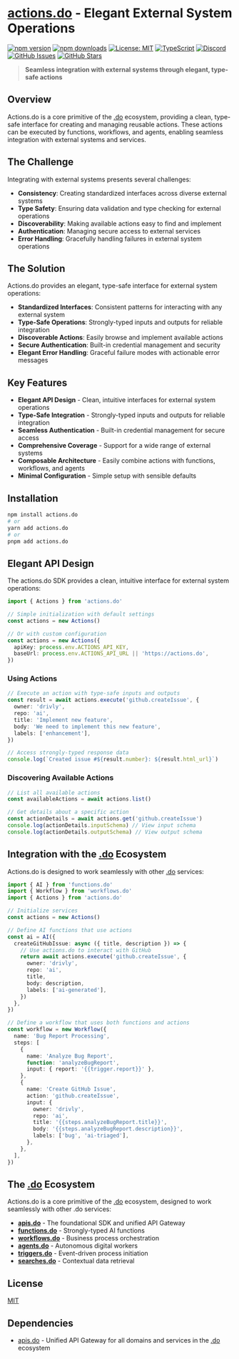 # [actions.do](https://actions.do) - Elegant External System Operations

[![npm version](https://img.shields.io/npm/v/actions.do.svg)](https://www.npmjs.com/package/actions.do)
[![npm downloads](https://img.shields.io/npm/dm/actions.do.svg)](https://www.npmjs.com/package/actions.do)
[![License: MIT](https://img.shields.io/badge/License-MIT-blue.svg)](https://opensource.org/licenses/MIT)
[![TypeScript](https://img.shields.io/badge/TypeScript-4.9.5-blue.svg)](https://www.typescriptlang.org/)
[![Discord](https://img.shields.io/badge/Discord-Join%20Chat-7289da?logo=discord&logoColor=white)](https://discord.gg/tafnNeUQdm)
[![GitHub Issues](https://img.shields.io/github/issues/drivly/ai.svg)](https://github.com/drivly/ai/issues)
[![GitHub Stars](https://img.shields.io/github/stars/drivly/ai.svg)](https://github.com/drivly/ai)

> **Seamless integration with external systems through elegant, type-safe actions**

## Overview

Actions.do is a core primitive of the [.do](https://dotdo.ai) ecosystem, providing a clean, type-safe interface for creating and managing reusable actions. These actions can be executed by functions, workflows, and agents, enabling seamless integration with external systems and services.

## The Challenge

Integrating with external systems presents several challenges:

- **Consistency**: Creating standardized interfaces across diverse external systems
- **Type Safety**: Ensuring data validation and type checking for external operations
- **Discoverability**: Making available actions easy to find and implement
- **Authentication**: Managing secure access to external services
- **Error Handling**: Gracefully handling failures in external system operations

## The Solution

Actions.do provides an elegant, type-safe interface for external system operations:

- **Standardized Interfaces**: Consistent patterns for interacting with any external system
- **Type-Safe Operations**: Strongly-typed inputs and outputs for reliable integration
- **Discoverable Actions**: Easily browse and implement available actions
- **Secure Authentication**: Built-in credential management and security
- **Elegant Error Handling**: Graceful failure modes with actionable error messages

## Key Features

- **Elegant API Design** - Clean, intuitive interfaces for external system operations
- **Type-Safe Integration** - Strongly-typed inputs and outputs for reliable integration
- **Seamless Authentication** - Built-in credential management for secure access
- **Comprehensive Coverage** - Support for a wide range of external systems
- **Composable Architecture** - Easily combine actions with functions, workflows, and agents
- **Minimal Configuration** - Simple setup with sensible defaults

## Installation

```bash
npm install actions.do
# or
yarn add actions.do
# or
pnpm add actions.do
```

## Elegant API Design

The actions.do SDK provides a clean, intuitive interface for external system operations:

```typescript
import { Actions } from 'actions.do'

// Simple initialization with default settings
const actions = new Actions()

// Or with custom configuration
const actions = new Actions({
  apiKey: process.env.ACTIONS_API_KEY,
  baseUrl: process.env.ACTIONS_API_URL || 'https://actions.do',
})
```

### Using Actions

```typescript
// Execute an action with type-safe inputs and outputs
const result = await actions.execute('github.createIssue', {
  owner: 'drivly',
  repo: 'ai',
  title: 'Implement new feature',
  body: 'We need to implement this new feature',
  labels: ['enhancement'],
})

// Access strongly-typed response data
console.log(`Created issue #${result.number}: ${result.html_url}`)
```

### Discovering Available Actions

```typescript
// List all available actions
const availableActions = await actions.list()

// Get details about a specific action
const actionDetails = await actions.get('github.createIssue')
console.log(actionDetails.inputSchema) // View input schema
console.log(actionDetails.outputSchema) // View output schema
```

## Integration with the [.do](https://dotdo.ai) Ecosystem

Actions.do is designed to work seamlessly with other [.do](https://dotdo.ai) services:

```typescript
import { AI } from 'functions.do'
import { Workflow } from 'workflows.do'
import { Actions } from 'actions.do'

// Initialize services
const actions = new Actions()

// Define AI functions that use actions
const ai = AI({
  createGitHubIssue: async ({ title, description }) => {
    // Use actions.do to interact with GitHub
    return await actions.execute('github.createIssue', {
      owner: 'drivly',
      repo: 'ai',
      title,
      body: description,
      labels: ['ai-generated'],
    })
  },
})

// Define a workflow that uses both functions and actions
const workflow = new Workflow({
  name: 'Bug Report Processing',
  steps: [
    {
      name: 'Analyze Bug Report',
      function: 'analyzeBugReport',
      input: { report: '{{trigger.report}}' },
    },
    {
      name: 'Create GitHub Issue',
      action: 'github.createIssue',
      input: {
        owner: 'drivly',
        repo: 'ai',
        title: '{{steps.analyzeBugReport.title}}',
        body: '{{steps.analyzeBugReport.description}}',
        labels: ['bug', 'ai-triaged'],
      },
    },
  ],
})
```

## The [.do](https://dotdo.ai) Ecosystem

Actions.do is a core primitive of the [.do](https://dotdo.ai) ecosystem, designed to work seamlessly with other .do services:

- **[apis.do](https://apis.do)** - The foundational SDK and unified API Gateway
- **[functions.do](https://functions.do)** - Strongly-typed AI functions
- **[workflows.do](https://workflows.do)** - Business process orchestration
- **[agents.do](https://agents.do)** - Autonomous digital workers
- **[triggers.do](https://triggers.do)** - Event-driven process initiation
- **[searches.do](https://searches.do)** - Contextual data retrieval

## License

[MIT](https://opensource.org/licenses/MIT)

## Dependencies

- [apis.do](https://www.npmjs.com/package/apis.do) - Unified API Gateway for all domains and services in the [.do](https://dotdo.ai) ecosystem
